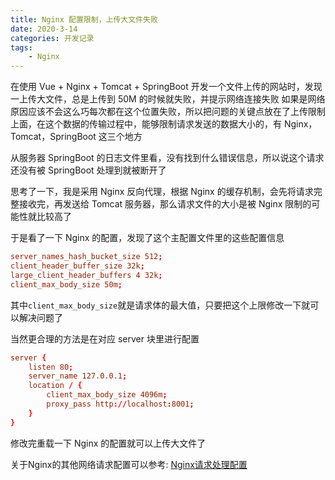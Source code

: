 ```yaml
---
title: Nginx 配置限制，上传大文件失败
date: 2020-3-14
categories: 开发记录
tags:
    - Nginx
---
```


在使用 Vue + Nginx + Tomcat + SpringBoot 开发一个文件上传的网站时，发现一上传大文件，总是上传到 50M 的时候就失败，并提示网络连接失败
如果是网络原因应该不会这么巧每次都在这个位置失败，所以把问题的关键点放在了上传限制上面，在这个数据的传输过程中，能够限制请求发送的数据大小的，有 Nginx，Tomcat，SpringBoot 这三个地方

<!--more-->

从服务器 SpringBoot 的日志文件里看，没有找到什么错误信息，所以说这个请求还没有被 SpringBoot 处理到就被断开了

思考了一下，我是采用 Nginx 反向代理，根据 Nginx 的缓存机制，会先将请求完整接收完，再发送给 Tomcat 服务器，那么请求文件的大小是被 Nginx 限制的可能性就比较高了

于是看了一下 Nginx 的配置，发现了这个主配置文件里的这些配置信息

```conf
server_names_hash_bucket_size 512;
client_header_buffer_size 32k;
large_client_header_buffers 4 32k;
client_max_body_size 50m;
```

其中`client_max_body_size`就是请求体的最大值，只要把这个上限修改一下就可以解决问题了

当然更合理的方法是在对应 server 块里进行配置

```conf
server {
    listen 80;
    server_name 127.0.0.1;
    location / {
        client_max_body_size 4096m;
        proxy_pass http://localhost:8001;
    }
}
```

修改完重载一下 Nginx 的配置就可以上传大文件了

关于Nginx的其他网络请求配置可以参考: [Nginx请求处理配置](../Nginx请求处理配置)
